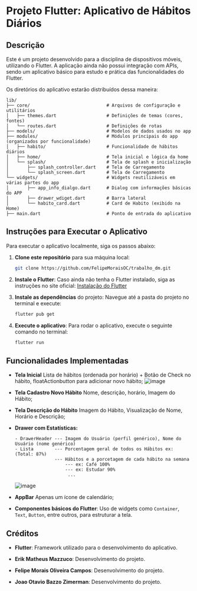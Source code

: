 # Projeto Flutter: Aplicativo de Hábitos Diários

## Descrição

Este é um projeto desenvolvido para a disciplina de dispositivos móveis, utilizando o Flutter. A aplicação ainda não possui integração com APIs, sendo um aplicativo básico para estudo e prática das funcionalidades do Flutter.

Os diretórios do aplicativo estarão distribuídos dessa maneira:
```
lib/
├── core/                             # Arquivos de configuração e utilitários
│   ├── themes.dart                   # Definições de temas (cores, fontes)
│   └── routes.dart                   # Definições de rotas
├── models/                           # Modelos de dados usados no app
├── modules/                          # Módulos principais do app (organizados por funcionalidade)
│   ├── habito/                       # Funcionalidade de hábitos diários
│   ├── home/                         # Tela inicial e lógica da home
│   └── splash/                       # Tela de splash e inicialização
│       ├── splash_controller.dart    # Tela de Carregamento
│       └── splash_screen.dart        # Tela de Carregamento
└── widgets/                          # Widgets reutilizáveis em várias partes do app
│       ├── app_info_dialgo.dart      # Dialog com informações básicas do APP
│       ├── drawer_wdiget.dart        # Barra lateral
│       └── habito_card.dart          # Card de Habito (exibido na Home)
├── main.dart                         # Ponto de entrada do aplicativo
```

## Instruções para Executar o Aplicativo

Para executar o aplicativo localmente, siga os passos abaixo:

1. **Clone este repositório** para sua máquina local:
    ```bash
    git clone https://github.com/FelipeMoraisOC/trabalho_dm.git
    ```

2. **Instale o Flutter**:
    Caso ainda não tenha o Flutter instalado, siga as instruções no site oficial: [Instalação do Flutter](https://flutter.dev/docs/get-started/install)

3. **Instale as dependências** do projeto:
    Navegue até a pasta do projeto no terminal e execute:
    ```bash
    flutter pub get
    ```

4. **Execute o aplicativo**:
    Para rodar o aplicativo, execute o seguinte comando no terminal:
    ```bash
    flutter run
    ```

## Funcionalidades Implementadas

- **Tela Inicial** Lista de hábitos (ordenada por horário) + Botão de Check no hábito, floatActionbutton para adicionar novo hábito;
![image](https://github.com/user-attachments/assets/7937b195-1ea5-4130-954d-5425e7209ad7)

- **Tela Cadastro Novo Hábito** Nome, descrição, horário, Imagem do Hábito;
- **Tela Descrição do Hábito** Imagem do Hábito, Visualização de Nome, Horário e Descrição;
- **Drawer com Estatísticas:**
  ```
  - DrawerHeader --- Imagem do Usuário (perfil genérico), Nome do Usuário (nome genérico)
  - Lista        --- Porcentagem geral de todos os Hábitos ex: (Total: 87%)
                 --- Hábitos e a porcetagem de cada hábito na semana
                     --- ex: Café 100%
                     --- ex: Estudar 90%
                      ...
  ```
  ![image](https://github.com/user-attachments/assets/a8cf7938-ce18-4819-adaf-5d6d66066de7)

- **AppBar** Apenas um ícone de calendário;
- **Componentes básicos do Flutter**: Uso de widgets como `Container`, `Text`, `Button`, entre outros, para estruturar a tela.

## Créditos

- **Flutter**: Framework utilizado para o desenvolvimento do aplicativo.
  
- **Erik Matheus Mazzuco**: Desenvolvimento do projeto.
- **Felipe Morais Oliveira Campos**: Desenvolvimento do projeto.
- **Joao Otavio Bazzo Zimerman**: Desenvolvimento do projeto.
